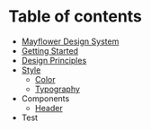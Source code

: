 # Table of contents

* [Mayflower Design System](README.md)
* [Getting Started](getting-started.md)
* [Design Principles](design-principles.md)
* [Style](style/README.md)
  * [Color](style/color.md)
  * [Typography](style/typography.md)
* Components
  * [Header](components/header.md)
* Test

